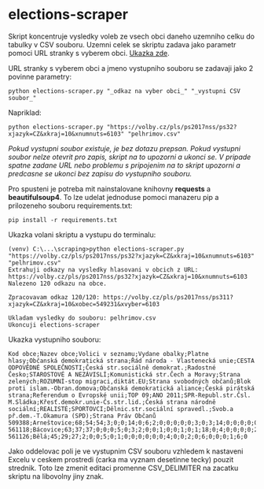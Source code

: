 # elections-scraper

Skript koncentruje vysledky voleb ze vsech obci daneho uzemniho celku do tabulky v CSV souboru.
Uzemni celek se skriptu zadava jako parametr pomoci URL stranky s vyberem obci. <a href="https://volby.cz/pls/ps2017nss/ps32?xjazyk=CZ&xkraj=10&xnumnuts=6103">Ukazka zde</a>.

URL stranky s vyberem obci a jmeno vystupniho souboru se zadavaji jako 2 povinne parametry:

```
python elections-scraper.py "_odkaz na vyber obci_" "_vystupni CSV soubor_"
```
Napriklad:

```
python elections-scraper.py "https://volby.cz/pls/ps2017nss/ps32?xjazyk=CZ&xkraj=10&xnumnuts=6103" "pelhrimov.csv"
```

<i>Pokud vystupni soubor existuje, je bez dotazu prepsan. Pokud vystupni soubor nelze otevrit pro zapis, skript na to upozorni a ukonci se.
V pripade spatne zadane URL nebo problemu s pripojenim na to skript upozorni a predcasne se ukonci bez zapisu do vystupniho souboru.</i>

Pro spusteni je potreba mit nainstalovane knihovny <b>requests</b> a  <b>beautifulsoup4</b>. To lze udelat jednoduse pomoci manazeru pip a prilozeneho souboru requirements.txt:

```
pip install -r requirements.txt
```

Ukazka volani skriptu a vystupu do terminalu:

```
(venv) C:\...\scraping>python elections-scraper.py "https://volby.cz/pls/ps2017nss/ps32?xjazyk=CZ&xkraj=10&xnumnuts=6103" "pelhrimov.csv"
Extrahuji odkazy na vysledky hlasovani v obcich z URL: https://volby.cz/pls/ps2017nss/ps32?xjazyk=CZ&xkraj=10&xnumnuts=6103
Nalezeno 120 odkazu na obce.

Zpracovavam odkaz 120/120: https://volby.cz/pls/ps2017nss/ps311?xjazyk=CZ&xkraj=10&xobec=549231&xvyber=6103

Ukladam vysledky do souboru: pelhrimov.csv
Ukoncuji elections-scraper
```

Ukazka vystupniho souboru:

```
Kod obce;Nazev obce;Volici v seznamu;Vydane obalky;Platne hlasy;Občanská demokratická strana;Řád národa - Vlastenecká unie;CESTA ODPOVĚDNÉ SPOLEČNOSTI;Česká str.sociálně demokrat.;Radostné Česko;STAROSTOVÉ A NEZÁVISLÍ;Komunistická str.Čech a Moravy;Strana zelených;ROZUMNÍ-stop migraci,diktát.EU;Strana svobodných občanů;Blok proti islam.-Obran.domova;Občanská demokratická aliance;Česká pirátská strana;Referendum o Evropské unii;TOP 09;ANO 2011;SPR-Republ.str.Čsl. M.Sládka;Křesť.demokr.unie-Čs.str.lid.;Česká strana národně sociální;REALISTÉ;SPORTOVCI;Dělnic.str.sociální spravedl.;Svob.a př.dem.-T.Okamura (SPD);Strana Práv Občanů
509388;Arneštovice;68;54;54;3;0;0;14;0;6;2;0;0;0;0;0;3;0;3;14;0;0;0;0;0;0;9;0
561118;Bácovice;63;37;37;0;0;0;5;0;3;2;0;0;1;0;0;1;0;1;18;0;4;0;0;0;0;2;0
561126;Bělá;45;29;27;2;0;0;5;0;1;0;0;0;0;0;0;4;0;0;2;0;6;0;0;0;1;6;0
```

Jako oddelovac poli je ve vystupnim CSV souboru vzhledem k nastaveni Excelu v ceskem prostredi (carka ma vyznam desetinne tecky) pouzit strednik.
Toto lze zmenit editaci promenne CSV_DELIMITER na zacatku skriptu na libovolny jiny znak. 
